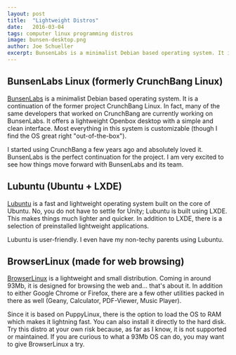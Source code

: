 ```yaml
---
layout: post
title:  "Lightweight Distros"
date:   2016-03-04
tags: computer linux programming distros
image: bunsen-desktop.png
author: Joe Schueller
excerpt: BunsenLabs is a minimalist Debian based operating system. It is a continuation of the former project CrunchBang Linux. In fact, many of the same developers that worked on CrunchBang are currently working on BunsenLabs.
---
```

BunsenLabs Linux (formerly CrunchBang Linux)
----------------------------------------
[BunsenLabs](https://www.bunsenlabs.org/) is a minimalist Debian based operating system. It is a continuation of the former project CrunchBang Linux. In fact, many of the same developers that worked on CrunchBang are currently working on BunsenLabs. It offers a lightweight Openbox desktop with a simple and clean interface. Most everything in this system is customizable (though I find the OS great right "out-of-the-box").

I started using CrunchBang a few years ago and absolutely loved it. BunsenLabs is the perfect continuation for the project. I am very excited to see how things move forward with BunsenLabs and its team.

Lubuntu (Ubuntu + LXDE)
------------------------
[Lubuntu](http://lubuntu.net/) is a fast and lightweight operating system built on the core of Ubuntu. No, you do not have to settle for Unity; Lubuntu is built using LXDE. This makes things much lighter and quicker. In addition to LXDE, there is a selection of preinstalled lightweight applications.

Lubuntu is user-friendly. I even have my non-techy parents using Lubuntu.

BrowserLinux (made for web browsing)
----------------
[BrowserLinux](http://www.browserlinux.com/) is a lightweight and small distribution. Coming in around 93Mb, it is designed for browsing the web and... that's about it. In addition to either Google Chrome or Firefox, there are a few other utilities packed in there as well (Geany, Calculator, PDF-Viewer, Music Player).

Since it is based on PuppyLinux, there is the option to load the OS to RAM which makes it lightning fast. You can also install it directly to the hard disk. Try this distro at your own risk because, as far as I know, it is not supported or maintained. If you are curious to what a 93Mb OS can do, you may want to give BrowserLinux a try.
